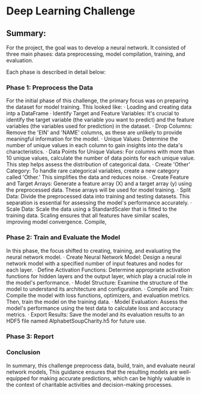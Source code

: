 # Deep Learning Challenge

## Summary:
For the project, the goal was to develop a neural network. It consisted of three main phases: data preprocessing, model
compilation, training, and evaluation. 

Each phase is described in detail below:

### Phase 1: Preprocess the Data 
For the initial phase of this challenge, the primary focus was
on preparing the dataset for model training. This looked like:
·       Loading and creating data intp a DataFrame
·       Identify Target and Feature Variables: It's crucial to identify the target variable (the variable you want to predict) and the feature variables (the variables used for prediction) in the dataset.
·       Drop Columns: Remove the 'EIN' and 'NAME' columns, as these are unlikely to provide meaningful information for the model.
·       Unique Values: Determine the number of unique values in each column to gain insights into the data's characteristics.
·       Data Points for Unique Values: For columns with more than 10 unique values, calculate the number of data points for each unique value. This step helps assess the distribution of categorical data.
·       Create 'Other' Category: To handle rare categorical variables, create a new category called 'Other.' This simplifies the data and reduces noise.
·       Create Feature and Target Arrays: Generate a feature array (X) and a target array (y) using the preprocessed data. These arrays will be used for model training.
·       Split Data: Divide the preprocessed data into training and testing datasets. This separation is essential for assessing the model's performance accurately.
·       Scale Data: Scale the data using a StandardScaler that is fitted to the training data. Scaling ensures that all features have similar scales, improving model convergence.
Compile,
### Phase 2: Train and Evaluate the Model
In this phase, the focus shifted to creating,
training, and evaluating the neural network model.
·       Create Neural Network Model: Design a neural network model with a specified number of input features and nodes for each layer.
·       Define Activation Functions: Determine appropriate activation functions for hidden layers and the output layer, which play a crucial role in the model's performance.
·       Model Structure: Examine the structure of the model to understand its architecture and configuration.
·       Compile and Train: Compile the model with loss functions, optimizers, and evaluation metrics. Then, train the model on the training data.
·       Model Evaluation: Assess the model's performance using the test data to calculate loss and accuracy metrics.
·       Export Results: Save the model and its evaluation results to an HDF5 file named AlphabetSoupCharity.h5 for future use.

### Phase 3: Report

### Conclusion
In summary, this challenge preprocess data, build, train, and evaluate neural network models, This guidance ensures
that the resulting models are well-equipped for making accurate predictions, which can be highly valuable in the context of charitable activities and decision-making processes.


